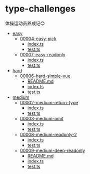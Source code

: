 # type-challenges
体操运动员养成记😊
<!--filetoc-start-->
- [easy](https://github.com/chenfan0/type-challenges/tree/main/src/easy)
  - [00004-easy-pick](https://github.com/chenfan0/type-challenges/tree/main/src/easy/00004-easy-pick)
    - [index.ts](https://github.com/chenfan0/type-challenges/tree/main/src/easy/00004-easy-pick/index.ts)
    - [test.ts](https://github.com/chenfan0/type-challenges/tree/main/src/easy/00004-easy-pick/test.ts)
  - [00007-easy-readonly](https://github.com/chenfan0/type-challenges/tree/main/src/easy/00007-easy-readonly)
    - [index.ts](https://github.com/chenfan0/type-challenges/tree/main/src/easy/00007-easy-readonly/index.ts)
    - [test.ts](https://github.com/chenfan0/type-challenges/tree/main/src/easy/00007-easy-readonly/test.ts)
- [hard](https://github.com/chenfan0/type-challenges/tree/main/src/hard)
  - [00006-hard-simple-vue](https://github.com/chenfan0/type-challenges/tree/main/src/hard/00006-hard-simple-vue)
    - [README.md](https://github.com/chenfan0/type-challenges/tree/main/src/hard/00006-hard-simple-vue/README.md)
    - [index.ts](https://github.com/chenfan0/type-challenges/tree/main/src/hard/00006-hard-simple-vue/index.ts)
    - [test.ts](https://github.com/chenfan0/type-challenges/tree/main/src/hard/00006-hard-simple-vue/test.ts)
- [medium](https://github.com/chenfan0/type-challenges/tree/main/src/medium)
  - [00002-medium-return-type](https://github.com/chenfan0/type-challenges/tree/main/src/medium/00002-medium-return-type)
    - [index.ts](https://github.com/chenfan0/type-challenges/tree/main/src/medium/00002-medium-return-type/index.ts)
    - [test.ts](https://github.com/chenfan0/type-challenges/tree/main/src/medium/00002-medium-return-type/test.ts)
  - [00003-medium-omit](https://github.com/chenfan0/type-challenges/tree/main/src/medium/00003-medium-omit)
    - [index.ts](https://github.com/chenfan0/type-challenges/tree/main/src/medium/00003-medium-omit/index.ts)
    - [test.ts](https://github.com/chenfan0/type-challenges/tree/main/src/medium/00003-medium-omit/test.ts)
  - [00008-medium-readonly-2](https://github.com/chenfan0/type-challenges/tree/main/src/medium/00008-medium-readonly-2)
    - [index.ts](https://github.com/chenfan0/type-challenges/tree/main/src/medium/00008-medium-readonly-2/index.ts)
    - [test.ts](https://github.com/chenfan0/type-challenges/tree/main/src/medium/00008-medium-readonly-2/test.ts)
  - [00009-medium-deep-readonly](https://github.com/chenfan0/type-challenges/tree/main/src/medium/00009-medium-deep-readonly)
    - [README.md](https://github.com/chenfan0/type-challenges/tree/main/src/medium/00009-medium-deep-readonly/README.md)
    - [index.ts](https://github.com/chenfan0/type-challenges/tree/main/src/medium/00009-medium-deep-readonly/index.ts)
    - [test.ts](https://github.com/chenfan0/type-challenges/tree/main/src/medium/00009-medium-deep-readonly/test.ts)
<!--filetoc-end-->
